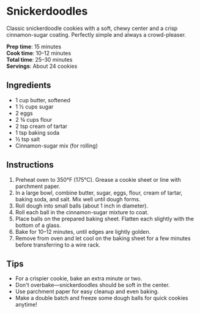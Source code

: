 # Snickerdoodles

Classic snickerdoodle cookies with a soft, chewy center and a crisp cinnamon-sugar coating. Perfectly simple and always a crowd-pleaser.

**Prep time**: 15 minutes  
**Cook time**: 10–12 minutes  
**Total time**: 25–30 minutes  
**Servings**: About 24 cookies

## Ingredients

- 1 cup butter, softened  
- 1 ½ cups sugar  
- 2 eggs  
- 2 ¾ cups flour  
- 2 tsp cream of tartar  
- 1 tsp baking soda  
- ½ tsp salt  
- Cinnamon-sugar mix (for rolling)

## Instructions

1. Preheat oven to 350°F (175°C). Grease a cookie sheet or line with parchment paper.
2. In a large bowl, combine butter, sugar, eggs, flour, cream of tartar, baking soda, and salt. Mix well until dough forms.
3. Roll dough into small balls (about 1 inch in diameter).
4. Roll each ball in the cinnamon-sugar mixture to coat.
5. Place balls on the prepared baking sheet. Flatten each slightly with the bottom of a glass.
6. Bake for 10–12 minutes, until edges are lightly golden.
7. Remove from oven and let cool on the baking sheet for a few minutes before transferring to a wire rack.

## Tips
- For a crispier cookie, bake an extra minute or two.
- Don't overbake—snickerdoodles should be soft in the center.
- Use parchment paper for easy cleanup and even baking.
- Make a double batch and freeze some dough balls for quick cookies anytime!
